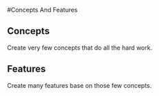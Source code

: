 #Concepts And Features

## Concepts

Create very few concepts that do all the hard work.

## Features

Create many features base on those few concepts.
